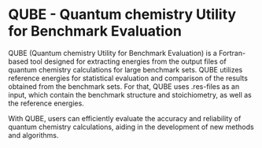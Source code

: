 # QUBE - Quantum chemistry Utility for Benchmark Evaluation

QUBE (Quantum chemistry Utility for Benchmark Evaluation) is a Fortran-based tool designed for extracting energies from the output files of quantum chemistry calculations for large benchmark sets. 
QUBE utilizes reference energies for statistical evaluation and comparison of the results obtained from the benchmark sets. 
For that, QUBE uses .res-files as an input, which contain the benchmark structure and stoichiometry, as well as the reference energies. 

With QUBE, users can efficiently evaluate the accuracy and reliability of quantum chemistry calculations, aiding in the development of new methods and algorithms.
